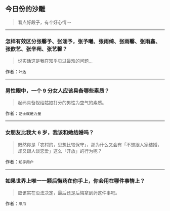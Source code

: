 ## 今日份的沙雕

> 看点好段子，有个好心情～


 
---

### 怎样有效区分张馨予、张涵予，张予曦、张雨绮、张雨馨、张雨鑫、张歆艺、张辛苑、张艺馨？

> 说实话这是我在知乎见过最难的问题...


作者：`叶达`

---

### 男性眼中，一个 9 分女人应该具备哪些素质？

> 起码具备视给姑娘打分的男性为空气的素质。


作者：`芝士就是力量`

---

### 女朋友比我大 6 岁，我该和她结婚吗？

> 既然你是「农村的，思想比较保守」，那为什么又会有「不想跟人家结婚，却又跟人谈恋爱」这么「开放」的行为呢？


作者：`知乎用户`

---

### 如果世界上唯一一颗后悔药在你手上，你会用在哪件事情上？

> 应该实在没法决定，最后还是后悔拿到药这件事吧。


作者：`爪爪`